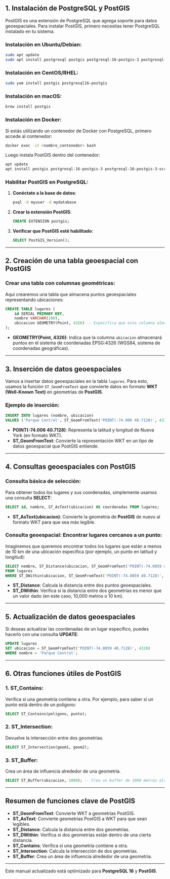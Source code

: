 ## **1. Instalación de PostgreSQL y PostGIS**
PostGIS es una extensión de PostgreSQL que agrega soporte para datos geoespaciales. Para instalar PostGIS, primero necesitas tener PostgreSQL instalado en tu sistema.

### **Instalación en Ubuntu/Debian**:
```bash
sudo apt update
sudo apt install postgresql postgis postgresql-16-postgis-3 postgresql-16-postgis-3-scripts
```

### **Instalación en CentOS/RHEL**:
```bash
sudo yum install postgis postgresql16-postgis
```

### **Instalación en macOS**:
```bash
brew install postgis
```

### **Instalación en Docker**:
Si estás utilizando un contenedor de Docker con PostgreSQL, primero accede al contenedor:
```bash
docker exec -it <nombre_contenedor> bash
```

Luego instala PostGIS dentro del contenedor:
```bash
apt update
apt install postgis postgresql-16-postgis-3 postgresql-16-postgis-3-scripts
```

### **Habilitar PostGIS en PostgreSQL**:

1. **Conéctate a la base de datos**:
   ```bash
   psql -U myuser -d mydatabase
   ```

2. **Crear la extensión PostGIS**:
   ```sql
   CREATE EXTENSION postgis;
   ```

3. **Verificar que PostGIS esté habilitado**:
   ```sql
   SELECT PostGIS_Version();
   ```

---

## **2. Creación de una tabla geoespacial con PostGIS**

### **Crear una tabla con columnas geométricas**:
Aquí crearemos una tabla que almacena puntos geoespaciales representando ubicaciones:

```sql
CREATE TABLE lugares (
    id SERIAL PRIMARY KEY,
    nombre VARCHAR(100),
    ubicacion GEOMETRY(Point, 4326) -- Especifica que esta columna almacenará un punto geográfico
);
```

- **GEOMETRY(Point, 4326)**: Indica que la columna `ubicacion` almacenará puntos en el sistema de coordenadas EPSG:4326 (WGS84, sistema de coordenadas geográficas).

---

## **3. Inserción de datos geoespaciales**

Vamos a insertar datos geoespaciales en la tabla `lugares`. Para esto, usamos la función `ST_GeomFromText` que convierte datos en formato **WKT (Well-Known Text)** en geometrías de **PostGIS**.

### **Ejemplo de inserción**:

```sql
INSERT INTO lugares (nombre, ubicacion)
VALUES ('Parque Central', ST_GeomFromText('POINT(-74.006 40.7128)', 4326));
```

- **POINT(-74.006 40.7128)**: Representa la latitud y longitud de Nueva York (en formato WKT).
- **ST_GeomFromText**: Convierte la representación WKT en un tipo de datos geoespacial que PostGIS entiende.

---

## **4. Consultas geoespaciales con PostGIS**

### **Consulta básica de selección**:

Para obtener todos los lugares y sus coordenadas, simplemente usamos una consulta **SELECT**:

```sql
SELECT id, nombre, ST_AsText(ubicacion) AS coordenadas FROM lugares;
```

- **ST_AsText(ubicacion)**: Convierte la geometría de **PostGIS** de nuevo al formato WKT para que sea más legible.

### **Consulta geoespacial: Encontrar lugares cercanos a un punto**:

Imaginemos que queremos encontrar todos los lugares que están a menos de 10 km de una ubicación específica (por ejemplo, un punto en latitud y longitud):

```sql
SELECT nombre, ST_Distance(ubicacion, ST_GeomFromText('POINT(-74.0059 40.7128)', 4326)) AS distancia
FROM lugares
WHERE ST_DWithin(ubicacion, ST_GeomFromText('POINT(-74.0059 40.7128)', 4326), 10000);
```

- **ST_Distance**: Calcula la distancia entre dos puntos geoespaciales.
- **ST_DWithin**: Verifica si la distancia entre dos geometrías es menor que un valor dado (en este caso, 10,000 metros o 10 km).

---

## **5. Actualización de datos geoespaciales**

Si deseas actualizar las coordenadas de un lugar específico, puedes hacerlo con una consulta **UPDATE**:

```sql
UPDATE lugares
SET ubicacion = ST_GeomFromText('POINT(-74.0059 40.7128)', 4326)
WHERE nombre = 'Parque Central';
```

---

## **6. Otras funciones útiles de PostGIS**

### **1. ST_Contains**:
Verifica si una geometría contiene a otra. Por ejemplo, para saber si un punto está dentro de un polígono:
```sql
SELECT ST_Contains(poligono, punto);
```

### **2. ST_Intersection**:
Devuelve la intersección entre dos geometrías.
```sql
SELECT ST_Intersection(geom1, geom2);
```

### **3. ST_Buffer**:
Crea un área de influencia alrededor de una geometría.
```sql
SELECT ST_Buffer(ubicacion, 1000); -- Crea un buffer de 1000 metros alrededor de "ubicacion"
```

---

## **Resumen de funciones clave de PostGIS**

- **ST_GeomFromText**: Convierte WKT a geometrías PostGIS.
- **ST_AsText**: Convierte geometrías PostGIS a WKT para que sean legibles.
- **ST_Distance**: Calcula la distancia entre dos geometrías.
- **ST_DWithin**: Verifica si dos geometrías están dentro de una cierta distancia.
- **ST_Contains**: Verifica si una geometría contiene a otra.
- **ST_Intersection**: Calcula la intersección de dos geometrías.
- **ST_Buffer**: Crea un área de influencia alrededor de una geometría.

---

Este manual actualizado está optimizado para **PostgreSQL 16** y **PostGIS**.